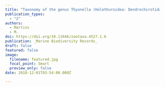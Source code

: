 ```yaml
---
title: "Taxonomy of the genus Thyonella (Holothuroidea: Dendrochirotida), with mention of the first record of T. sabanillaensis from the southwestern Atlantic Ocean"
publication_types:
  - "2"
authors:
  - Martins
  - M.
doi: https://doi.org/10.11646/zootaxa.4527.1.6
publication: _Marine Biodiversity Records_
draft: false
featured: false
image:
  filename: featured.jpg
  focal_point: Smart
  preview_only: false
date: 2018-12-01T03:54:00.000Z

---
```

